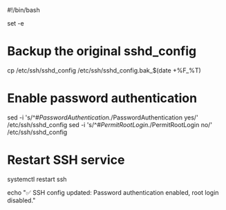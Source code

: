 #!/bin/bash

set -e

# Backup the original sshd_config
cp /etc/ssh/sshd_config /etc/ssh/sshd_config.bak_$(date +%F_%T)

# Enable password authentication
sed -i 's/^#*PasswordAuthentication.*/PasswordAuthentication yes/' /etc/ssh/sshd_config
sed -i 's/^#*PermitRootLogin.*/PermitRootLogin no/' /etc/ssh/sshd_config

# Restart SSH service
systemctl restart ssh

echo "✅ SSH config updated: Password authentication enabled, root login disabled."
